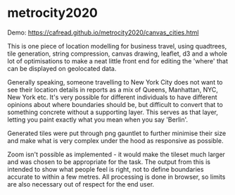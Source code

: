 # metrocity2020
Demo: https://cafread.github.io/metrocity2020/canvas_cities.html

This is one piece of location modelling for business travel, using quadtrees, tile generation, string compression, canvas drawing, leaflet, d3 and a whole lot of optimisations to make a neat little front end for editing the 'where' that can be displayed on geolocated data.

Generally speaking, someone travelling to New York City does not want to see their location details in reports as a mix of Queens, Manhattan, NYC, New York etc.  It's very possible for different individuals to have different opinions about where boundaries should be, but difficult to convert that to something concrete without a supporting layer.  This serves as that layer, letting you paint exactly what you mean when you say 'Berlin'.

Generated tiles were put through png gauntlet to further minimise their size and make what is very complex under the hood as responsive as possible.

Zoom isn't possible as implemented - it would make the tileset much larger and was chosen to be appropriate for the task.  The output from this is intended to show what people feel is right, not to define boundaries accurate to within a few metres.  All processing is done in browser, so limits are also necessary out of respect for the end user.
